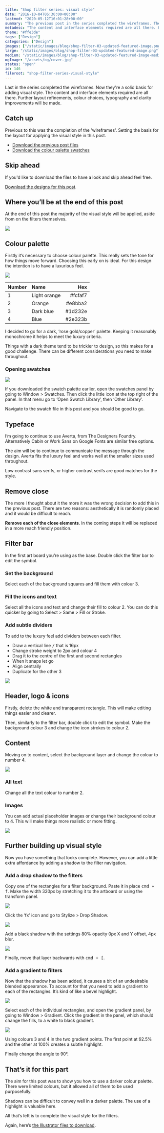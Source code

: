 ```yaml
---
title: "Shop filter series: visual style"
date: "2016-10-04T06:30:00+00:00"
lastmod: "2020-05-12T16:01:28+00:00"
summary: "The previous post in the series completed the wireframes. They’re a solid basis for adding visual style. The content and interface elements required are all there. Further layout refinements, colour choices, typography and clarity improvements will be made throughout this post."
metadesc: "The content and interface elements required are all there. Further layout refinements, colour choices, typography and clarity improvements will be made throughout this post."
theme: "#ffe3de"
tags: ["Design"]
categories: ["Design"]
images: ["/static/images/blog/shop-filter-03-updated-featured-image.png"]
large: "/static/images/blog/shop-filter-03-updated-featured-image.png"
medium: "/static/images/blog/shop-filter-03-updated-featured-image-medium.png"
ogImage: "/assets/og/cover.jpg"
status: "open"
id: 146
fileroot: "shop-filter-series-visual-style"
---
```


Last in the series completed the wireframes. Now they're a solid basis for adding visual style. The content and interface elements required are all there. Further layout refinements, colour choices, typography and clarity improvements will be made.

## Catch up
Previous to this was the completion of the 'wireframes'. Setting the basis for the layout for applying the visual style in this post.

- [Download the previous post files](https://www.dropbox.com/s/vxpksfg4jbuvooh/shop-filter-02.ai?dl=0)
- [Download the colour palette swatches](https://www.dropbox.com/s/rs71onlfjhmexqz/shop-filter-03-swatches.ai?dl=0)

## Skip ahead
If you'd like to download the files to have a look and skip ahead feel free.

[Download the designs for this post](https://www.dropbox.com/s/z65qulr5un5pmso/shop-filter-03.ai?dl=0).

## Where you’ll be at the end of this post
At the end of this post the majority of the visual style will be applied, aside from on the filters themselves.

<div className="article-image">
  <Image src="/static/images/blog/shop-filter-03-progress-5.png" width={738} height={630} />
</div>

## Colour palette
Firstly it’s necessary to choose colour palette. This really sets the tone for how things move forward. Choosing this early on is ideal. For this design the intention is to have a luxurious feel.

<div className="article-image">
  <Image src="/static/images/blog/shop-filter-03-colour-palette.png" width={738} height={492} />
</div>

| Number | Name | Hex |
|:-|:-|-:|
| 1 | Light orange | #fcfaf7 |
| 2 | Orange | #e8bba2 |
| 3 | Dark blue | #1d232e |
| 4 | Blue | #2e323b |

I decided to go for a dark, ‘rose gold/copper’ palette. Keeping it reasonably monochrome it helps to meet the luxury criteria.

Things with a dark theme tend to be trickier to design, so this makes for a good challenge. There can be different considerations you need to make throughout.

### Opening swatches

<div className="article-image">
  <Image src="/static/images/blog/shop-filter-03-import-swatches.png" width={738} height={492} />
</div>

If you downloaded the swatch palette earlier, open the swatches panel by going to Window > Swatches. Then click the little icon at the top right of the panel. In that menu go to ‘Open Swatch Library’, then ‘Other Library’.

Navigate to the swatch file in this post and you should be good to go.

## Typeface
I’m going to continue to use Averta, from The Designers Foundry. Alternatively Cabin or Work Sans on Google Fonts are similar free options.

The aim will be to continue to communicate the message through the design. Averta fits the luxury feel  and works well at the smaller sizes used throughout.

Low contrast sans serifs, or higher contrast serifs are good matches for the style.

## Remove close
The more I thought about it the more it was the wrong decision to add this in the previous post. There are two reasons: aesthetically it is randomly placed and it would be difficult to reach.

**Remove each of the close elements**. In the coming steps it will be replaced in a more reach friendly position.

## Filter bar
In the first art board you’re using as the base. Double click the filter bar to edit the symbol.

### Set the background
Select each of the background squares and fill them with colour 3.

### Fill the icons and text
Select all the icons and text and change their fill to colour 2. You can do this quicker by going to Select > Same > Fill or Stroke.

### Add subtle dividers
To add to the luxury feel add dividers between each filter.

- Draw a vertical line <kbd>/</kbd> that is 16px
- Change stroke weight to 2px and colour 4
- Drag it to the centre of the first and second rectangles
- When it snaps let go
- Align centrally
- Duplicate for the other 3

<div className="article-image">
  <Image src="/static/images/blog/shop-filter-03-progress-1.png" width={738} height={630} />
</div>

## Header, logo & icons
Firstly, delete the white and transparent rectangle. This will make editing things easier and clearer.

Then, similarly to the filter bar, double click to edit the symbol. Make the background colour 3 and change the icon strokes to colour 2.

## Content
Moving on to content, select the background layer and change the colour to number 4.

<div className="article-image">
  <Image src="/static/images/blog/shop-filter-03-progress-2.png" width={738} height={630} />
</div>

### All text
Change all the text colour to number 2.

### Images
You can add actual placeholder images or change their background colour to 4. This will make things more realistic or more fitting.

<div className="article-image">
  <Image src="/static/images/blog/shop-filter-03-progress-3.png" width={738} height={630} />
</div>


## Further building up visual style
Now you have something that looks complete. However, you can add a little extra affordance by adding a shadow to the filter navigation.

### Add a drop shadow to the filters
Copy one of the rectangles for a filter background. Paste it in place <kbd>cmd + f</kbd>. Make the width 320px by stretching it to the artboard or using the transform panel.

<div className="article-image">
  <Image src="/static/images/blog/shop-filter-03-dropshadow-menu.png" width={738} height={492} />
</div>

Click the ‘fx’ icon and go to Stylize > Drop Shadow.

<div className="article-image">
  <Image src="/static/images/blog/shop-filter-03-dropshadow-settings.png" width={738} height={492} />
</div>

Add a black shadow with the settings 80% opacity 0px X and Y offset, 4px blur.

<div className="article-image">
  <Image src="/static/images/blog/shop-filter-03-progress-4.png" width={738} height={492} />
</div>

Finally, move that layer backwards with <kbd>cmd + [</kbd>.

### Add a gradient to filters
Now that the shadow has been added, it causes a bit of an undesirable blended appearance. To account for that you need to add a gradient to each of the rectangles. It’s kind of like a bevel highlight.

<div className="article-image">
  <Image src="/static/images/blog/shop-filter-03-progress-5.png" width={738} height={630} />
</div>

Select each of the individual rectangles, and open the gradient panel, by going to Window > Gradient. Click the gradient in the panel, which should change the fills, to a white to black gradient.

<div className="article-image">
  <Image src="/static/images/blog/shop-filter-03-filter-gradient.png" width={738} height={492} />
</div>

Using colours 3 and 4 in the two gradient points. The first point at 92.5% and the other at 100% creates a subtle highlight.

Finally change the angle to 90°.

## That’s it for this part
The aim for this post was to show you how to use a darker colour palette. There were limited colours, but it allowed all of them to be used purposefully.

Shadows can be difficult to convey well in a darker palette. The use of a highlight is valuable here.

All that’s left is to complete the visual style for the filters.

Again, here’s [the Illustrator files to download](https://www.dropbox.com/s/z65qulr5un5pmso/shop-filter-03.ai?dl=0).
